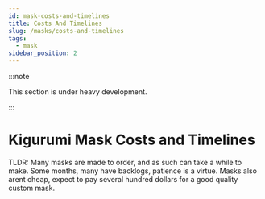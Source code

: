 ```yaml
---
id: mask-costs-and-timelines
title: Costs And Timelines
slug: /masks/costs-and-timelines
tags:
  - mask
sidebar_position: 2
---
```

:::note

This section is under heavy development.

:::

# Kigurumi Mask Costs and Timelines

TLDR: Many masks are made to order, and as such can take a while to make. Some months, many have backlogs, patience is a virtue.  Masks also arent cheap, expect to pay several hundred dollars for a good quality custom mask.



